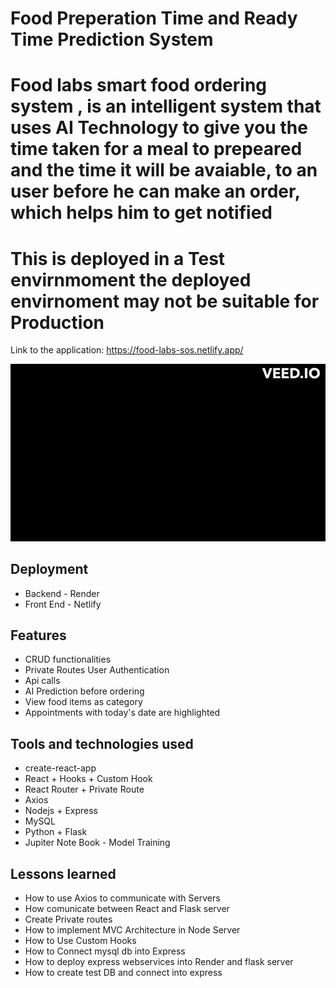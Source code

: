# Food Preperation Time and Ready Time Prediction System 

# Food labs smart food ordering system , is an intelligent system that uses AI Technology to give you the time taken for a meal to prepeared and the time it will be avaiable, to an user before he can make an order, which helps him to get notified 

# This is deployed in a Test envirnmoment the deployed envirnoment may not be suitable for Production


Link to the application: https://food-labs-sos.netlify.app/

![](Client/public/slider-img/demo.gif)


## Deployment
- Backend - Render
- Front End - Netlify

## Features

- CRUD functionalities
- Private Routes User Authentication
- Api calls 
- AI Prediction before ordering
- View food items as category
- Appointments with today's date are highlighted

## Tools and technologies used

- create-react-app
- React + Hooks + Custom Hook
- React Router + Private Route
- Axios
- Nodejs + Express
- MySQL
- Python + Flask
- Jupiter Note Book - Model Training

## Lessons learned

- How to use Axios to communicate with Servers
- How comunicate between React and Flask server
- Create Private routes
- How to implement MVC Architecture in Node Server
- How to Use Custom Hooks
- How to Connect mysql db into Express
- How to deploy express webservices into Render and flask server
- How to create test DB and connect into express




